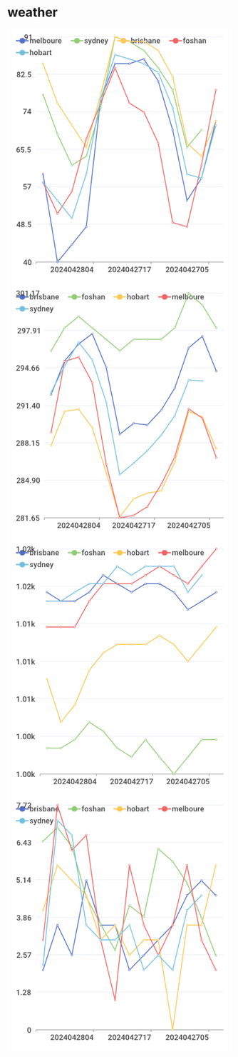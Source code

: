 # weather
<img src="Humidity.png" /><br>
		<img src="Temperature.png" /><br>
		<img src="Pressure.png" /><br>
		<img src="Wind_speed.png" /><br>
